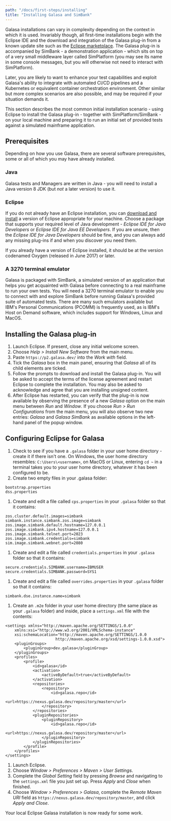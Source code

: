 ```yaml
---
path: "/docs/first-steps/installing"
title: "Installing Galasa and SimBank"
---
```


Galasa installations can vary in complexity depending on the context in which it is used. Invariably though, all first-time installations begin with the Eclipse IDE and the download and integration of the Galasa plug-in from a known update site such as the [Eclipse marketplace](https://marketplace.eclipse.org). The Galasa plug-in is accompanied by SimBank - a demonstration application - which sits on top of a very small middleware layer called SimPlatform (you may see its name in some console messages, but you will otherwise not need to interact with SimPlatform). 

Later, you are likely to want to enhance your test capabilities and exploit Galasa's ability to integrate with automated CI/CD pipelines and a Kubernetes or equivalent container orchestration environment. Other similar but more complex scenarios are also possible, and may be required if your situation demands it.

This section describes the most common initial installation scenario - using Eclipse to install the Galasa plug-in - together with SimPlatform/SimBank - on your local machine and preparing it to run an initial set of provided tests against a simulated mainframe application. 

## Prerequisites
Depending on how you use Galasa, there are several software prerequisites, some or all of which you may have already installed.

### Java
Galasa tests and Managers are written in Java - you will need to install a Java version 8 JDK (but *not* a later version) to use it.

### Eclipse
If you do not already have an Eclipse installation, you can [download and install](https://www.eclipse.org/downloads/packages/installer) a version of Eclipse appropriate for your machine. Choose a package that supports your required level of Java development - *Eclipse IDE for Java Developers* or *Eclipse IDE for Java EE Developers*. If you are unsure, then the *Eclipse IDE for Java Developers* should be fine, and you can always add any missing plug-ins if and when you discover you need them. 

If you already have a version of Eclipse installed, it should be at the version codenamed Oxygen (released in June 2017) or later.

### A 3270 terminal emulator
Galasa is packaged with SimBank, a simulated version of an application that helps you get acquainted with Galasa before connecting to a real mainframe to run your own tests. You will need a 3270 terminal emulator to enable you to connect with and explore SimBank before running Galasa's provided suite of automated tests. There are many such emulators available but IBM's Personal Communications (PCOMM) is frequently used, as is IBM's Host on Demand software, which includes support for Windows, Linux and MacOS.

## Installing the Galasa plug-in
1. Launch Eclipse. If present, close any initial welcome screen.
1. Choose *Help > Install New Software* from the main menu.
1. Paste `https://p2.galasa.dev/` into the *Work with* field.
1. Tick the *Galasa* box in the main panel, ensuring that *Galasa* all of its child elements are ticked.
1. Follow the prompts to download and install the Galasa plug-in. You will be asked to accept the terms of the license agreement and restart Eclipse to complete the installation. You may also be asked to acknowledge and agree that you are installing unsigned content.
1. After Eclipse has restarted, you can verify that the plug-in is now available by observing the presence of a new *Galasa* option on the main menu between *Run* and *Window*. If you choose *Run > Run Configurations* from the main menu, you will also observe two new entries: *Galasa* and *Galasa SimBank* as available options in the left-hand panel of the popup window.

## Configuring Eclipse for Galasa
1. Check to see if you have a `.galasa` folder in your user home directory - create it if there isn't one. On Windows, the user home directory resembles: `C:\Users\<username>`, on MacOS or Linux, entering `cd ~` in a terminal takes you to your user home directory, whatever it has been configured to be.
1. Create two empty files in your .galasa folder:
```
bootstrap.properties
dss.properties
```
1. Create and edit a file called `cps.properties` in your `.galasa` folder so that it contains:
```
zos.cluster.default.images=simbank
simbank.instance.simbank.zos.image=simbank
zos.image.simbank.default.hostname=127.0.0.1
zos.image.simbank.ipv4.hostname=127.0.0.1
zos.image.simbank.telnet.port=2023
zos.image.simbank.credentials=simbank
sim.image.simbank.webnet.port=2080
```
1. Create and edit a file called `credentials.properties` in your `.galasa` folder so that it contains:
```
secure.credentials.SIMBANK.username=IBMUSER
secure.credentials.SIMBANK.password=SYS1
```
1. Create and edit a file called `overrides.properties` in your `.galasa` folder so that it contains:
```
simbank.dse.instance.name=simbank
```
1. Create an `.m2e` folder in your user home directory (the same place as your `.galasa` folder) and inside, place a `settings.xml` file with the contents: 
```
<settings xmlns="http://maven.apache.org/SETTINGS/1.0.0"
    xmlns:xsi="http://www.w3.org/2001/XMLSchema-instance"
    xsi:schemaLocation="http://maven.apache.org/SETTINGS/1.0.0
                      http://maven.apache.org/xsd/settings-1.0.0.xsd">
    <pluginGroups>
        <pluginGroup>dev.galasa</pluginGroup>
    </pluginGroups>
    <profiles>
        <profile>
            <id>galasa</id>
            <activation>
                <activeByDefault>true</activeByDefault>
            </activation>
            <repositories>
                <repository>
                    <id>galasa.repo</id>
                    <url>https://nexus.galasa.dev/repository/master</url>
                </repository>
            </repositories>
            <pluginRepositories>
                <pluginRepository>
                    <id>galasa.repo</id>
                    <url>https://nexus.galasa.dev/repository/master</url>
                </pluginRepository>
            </pluginRepositories>
        </profile>
    </profiles>
</settings>
```
1. Launch Eclipse.
1. Choose *Window > Preferences > Maven > User Settings*.
1. Complete the *Global Setting* field by pressing *Browse* and navigating to the `settings.xml` file you just set up. Press *Apply* and *Close* when finished.
1. Choose *Window > Preferences > Galasa*, complete the *Remote Maven URI* field as `https://nexus.galasa.dev/repository/master`, and click *Apply and Close*.

Your local Eclipse Galasa installation is now ready for some work.